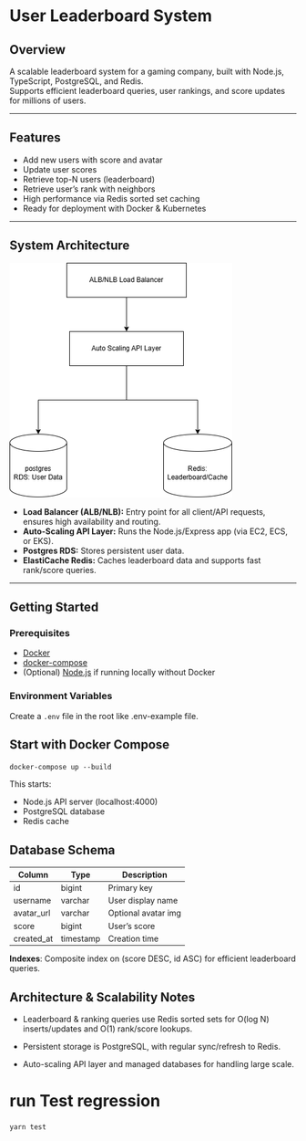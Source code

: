 # User Leaderboard System

## Overview

A scalable leaderboard system for a gaming company, built with Node.js, TypeScript, PostgreSQL, and Redis.  
Supports efficient leaderboard queries, user rankings, and score updates for millions of users.

---

## Features

- Add new users with score and avatar
- Update user scores
- Retrieve top-N users (leaderboard)
- Retrieve user’s rank with neighbors
- High performance via Redis sorted set caching
- Ready for deployment with Docker & Kubernetes

---

## System Architecture

![AWS Architecture](./AWS_cloud_architecture.png)

- **Load Balancer (ALB/NLB):** Entry point for all client/API requests, ensures high availability and routing.
- **Auto-Scaling API Layer:** Runs the Node.js/Express app (via EC2, ECS, or EKS).
- **Postgres RDS:** Stores persistent user data.
- **ElastiCache Redis:** Caches leaderboard data and supports fast rank/score queries.

---

## Getting Started

### Prerequisites

- [Docker](https://www.docker.com/)
- [docker-compose](https://docs.docker.com/compose/)
- (Optional) [Node.js](https://nodejs.org/) if running locally without Docker

### Environment Variables
Create a `.env` file in the root like .env-example file.

## Start with Docker Compose
`docker-compose up --build`

This starts:

* Node.js API server (localhost:4000)
* PostgreSQL database
* Redis cache
  

## Database Schema
| Column      | Type      | Description         |
| ----------- | --------- | ------------------- |
| id          | bigint    | Primary key         |
| username    | varchar   | User display name   |
| avatar\_url | varchar   | Optional avatar img |
| score       | bigint    | User’s score        |
| created\_at | timestamp | Creation time       |

**Indexes**: Composite index on (score DESC, id ASC) for efficient leaderboard queries.

## Architecture & Scalability Notes

* Leaderboard & ranking queries use Redis sorted sets for O(log N) inserts/updates and O(1) rank/score lookups.

* Persistent storage is PostgreSQL, with regular sync/refresh to Redis.

* Auto-scaling API layer and managed databases for handling large scale.


# run Test regression
`yarn test`